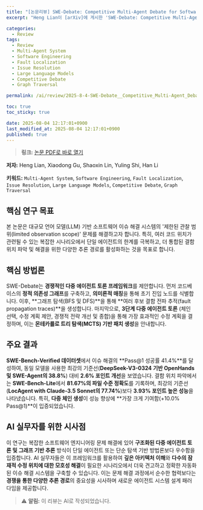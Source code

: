 ```yaml
---
title: "[논문리뷰] SWE-Debate: Competitive Multi-Agent Debate for Software Issue Resolution"
excerpt: "Heng Lian이 [arXiv]에 게시한 'SWE-Debate: Competitive Multi-Agent Debate for Software Issue Resolution' 논문에 대한 자세한 리뷰입니다."

categories:
  - Review
tags:
  - Review
  - Multi-Agent System
  - Software Engineering
  - Fault Localization
  - Issue Resolution
  - Large Language Models
  - Competitive Debate
  - Graph Traversal

permalink: /ai/review/2025-8-4-SWE-Debate__Competitive_Multi-Agent_Debate_for_Software_Issue_Resolution/

toc: true
toc_sticky: true

date: 2025-08-04 12:17:01+0900
last_modified_at: 2025-08-04 12:17:01+0900
published: true
---
```

> **링크:** [논문 PDF로 바로 열기](https://arxiv.org/abs/2507.23348)

**저자:** Heng Lian, Xiaodong Gu, Shaoxin Lin, Yuling Shi, Han Li

**키워드:** `Multi-Agent System`, `Software Engineering`, `Fault Localization`, `Issue Resolution`, `Large Language Models`, `Competitive Debate`, `Graph Traversal`

## 핵심 연구 목표
본 논문은 대규모 언어 모델(LLM) 기반 소프트웨어 이슈 해결 시스템의 '제한된 관찰 범위(limited observation scope)' 문제를 해결하고자 합니다. 특히, 여러 코드 위치가 관련될 수 있는 복잡한 시나리오에서 단일 에이전트의 한계를 극복하고, 더 통합된 결함 위치 파악 및 해결을 위한 다양한 추론 경로를 활성화하는 것을 목표로 합니다.

## 핵심 방법론
SWE-Debate는 **경쟁적인 다중 에이전트 토론 프레임워크**를 제안합니다. 먼저 코드베이스의 **정적 의존성 그래프**를 구축하고, **의미론적 매칭**을 통해 초기 진입 노드를 식별합니다. 이후, **그래프 탐색(BFS 및 DFS)**을 통해 **여러 후보 결함 전파 추적(fault propagation traces)**을 생성합니다. 마지막으로, **3단계 다중 에이전트 토론** (체인 선택, 수정 계획 제안, 경쟁적 전략 개선 및 종합)을 통해 가장 효과적인 수정 계획을 결정하며, 이는 **몬테카를로 트리 탐색(MCTS) 기반 패치 생성**을 안내합니다.

## 주요 결과
**SWE-Bench-Verified 데이터셋**에서 이슈 해결의 **Pass@1 성공률 41.4%**를 달성하여, 동일 모델을 사용한 최강의 기준선(**DeepSeek-V3-0324 기반 OpenHands 및 SWE-Agent의 38.8%**) 대비 **2.6% 포인트 개선**을 보였습니다. 결함 위치 파악에서는 **SWE-Bench-Lite**에서 **81.67%의 파일 수준 정확도**를 기록하며, 최강의 기준선(**LocAgent with Claude-3.5 Sonnet의 77.74%**)보다 **3.93% 포인트 높은 성능**을 나타냈습니다. 특히, **다중 체인 생성**이 성능 향상에 **가장 크게 기여함(+10.0% Pass@1)**이 입증되었습니다.

## AI 실무자를 위한 시사점
이 연구는 복잡한 소프트웨어 엔지니어링 문제 해결에 있어 **구조화된 다중 에이전트 토론 및 그래프 기반 추론** 방식이 단일 에이전트 또는 단순 탐색 기반 방법론보다 우수함을 입증합니다. AI 실무자들은 이 프레임워크를 활용하여 **깊은 아키텍처 이해**와 **다수의 잠재적 수정 위치에 대한 모호성 해결**이 필요한 시나리오에서 더욱 견고하고 정확한 자동화된 이슈 해결 시스템을 구축할 수 있습니다. 이는 문제 해결 과정에서 순수한 협력보다는 **경쟁을 통한 다양한 추론 경로**의 중요성을 시사하며 새로운 에이전트 시스템 설계 패러다임을 제공합니다.

> ⚠️ **알림:** 이 리뷰는 AI로 작성되었습니다.
